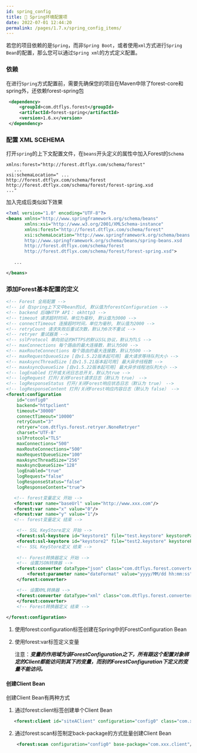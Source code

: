 ```yaml
---
id: spring_config
title: 👝 Spring环境配置项
date: 2022-07-01 12:44:20
permalink: /pages/1.7.x/spring_config_items/
---
```


若您的项目依赖的是`Spring`，而非`Spring Boot`，或者使用`xml`方式进行`Spring Bean`的配置，那么您可以通过`Spring xml`的方式定义配置。

### 依赖

在进行`Spring`方式配置前，需要先确保您的项目在Maven中除了forest-core和spring外，还依赖forest-spring包

```xml
 <dependency>
     <groupId>com.dtflys.forest</groupId>
     <artifactId>forest-spring</artifactId>
     <version>1.6.x</version>
 </dependency>
```

### 配置 XML SCEHEMA

打开`spring`的上下文配置文件，在`beans`开头定义的属性中加入Forest的`Schema`

```
xmlns:forest="http://forest.dtflyx.com/schema/forest" 
   ...
xsi:schemaLocation=" ...
http://forest.dtflyx.com/schema/forest
http://forest.dtflyx.com/schema/forest/forest-spring.xsd 
..."
```

加入完成后类似如下效果

```xml
<?xml version="1.0" encoding="UTF-8"?>
<beans xmlns="http://www.springframework.org/schema/beans"
       xmlns:xsi="http://www.w3.org/2001/XMLSchema-instance"
       xmlns:forest="http://forest.dtflyx.com/schema/forest"
       xsi:schemaLocation="http://www.springframework.org/schema/beans
       http://www.springframework.org/schema/beans/spring-beans.xsd
       http://forest.dtflyx.com/schema/forest
       http://forest.dtflyx.com/schema/forest/forest-spring.xsd">
    
   ...

</beans>
```

### 添加Forest基本配置的定义

```xml
<!-- Forest 全局配置 -->
<!-- id 在spring上下文中bean的id, 默认值为forestConfiguration -->
<!-- backend 后端HTTP API： okhttp3 -->
<!-- timeout 请求超时时间，单位为毫秒, 默认值为3000 -->
<!-- connectTimeout 连接超时时间，单位为毫秒, 默认值为2000 -->
<!-- retryCount 请求失败后重试次数，默认为0次不重试 -->
<!-- retryer 重试器类 -->
<!-- sslProtocol 单向验证的HTTPS的默认SSL协议，默认为TLS -->
<!-- maxConnections 每个路由的最大连接数，默认为500 -->
<!-- maxRouteConnections 每个路由的最大连接数，默认为500 -->
<!-- maxRequestQueueSize [自v1.5.22版本起可用] 最大请求等待队列大小 -->
<!-- maxAsyncThreadSize [自v1.5.21版本起可用] 最大异步线程数 -->
<!-- maxAsyncQueueSize [自v1.5.22版本起可用] 最大异步线程池队列大小 -->
<!-- logEnabled 打开或关闭日志总开关，默认为true -->
<!-- logRequest 打开/关闭Forest请求日志（默认为 true） -->
<!-- logResponseStatus 打开/关闭Forest响应状态日志（默认为 true） -->
<!-- logResponseContent 打开/关闭Forest响应内容日志（默认为 false） -->
<forest:configuration
    id="config0"
    backend="httpclient"
    timeout="30000"
    connectTimeout="10000"
    retryCount="3"
    retryer="com.dtflys.forest.retryer.NoneRetryer"
    charset="UTF-8"
    sslProtocol="TLS"
    maxConnections="500"
    maxRouteConnections="500"
    maxRequestQueueSize="100"
    maxAsyncThreadSize="256"
    maxAsyncQueueSize="128"
    logEnabled="true"
    logRequest="false"
    logResponseStatus="false"
    logResponseContent="true">

   <!-- forest变量定义 开始 -->
   <forest:var name="baseUrl" value="http://www.xxx.com"/>
   <forest:var name="x" value="0"/>
   <forest:var name="y" value="1"/>
   <!-- forest变量定义 结束 -->

    <!-- SSL KeyStore定义 开始 -->
    <forest:ssl-keystore id="keystore1" file="test.keystore" keystorePass="123456" certPass="123456"/>
    <forest:ssl-keystore id="keystore2" file="test2.keystore" keystorePass="foo" certPass="bar"/>
    <!-- SSL KeyStore定义 结束 -->
    
    <!-- Forest转换器定义 开始 -->
    <!-- 设置JSON转换器 -->
    <forest:converter dataType="json" class="com.dtflys.forest.converter.json.ForestGsonConverter">
        <forest:parameter name="dateFormat" value="yyyy/MM/dd hh:mm:ss"/>
    </forest:converter>

    <!-- 设置XML转换器 -->
    <forest:converter dataType="xml" class="com.dtflys.forest.converter.xml.ForestJaxbConverter">
    </forest:converter>
    <!-- Forest转换器定义 结束 -->
    
</forest:configuration>
```
1. 使用forest:configuration标签创建在Spring中的ForestConfiguration Bean
2. 使用forest:var标签定义变量

   注意：***变量的作用域为该ForestConfiguration之下，所有跟这个配置对象绑定的Client都能访问到其下的变量，而别的ForestConfiguration下定义的变量不能访问。***

#### 创建Client Bean

创建Client Bean有两种方式

1. 通过forest:client标签创建单个Client Bean

```xml
   <forest:client id="siteAClient" configuration="config0" class="com.xxx.client.SiteAClient"/>
```

2. 通过forest:scan标签制定back-package的方式批量创建Client Bean

```xml
    <forest:scan configuration="config0" base-package="com.xxx.client"/>
```


